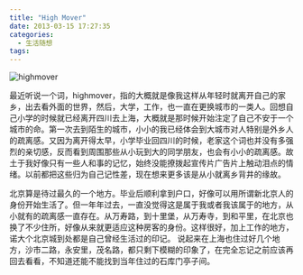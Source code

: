 ```yaml
---
title: "High Mover"
date: 2013-03-15 17:27:35
categories:
  - 生活随想
tags:
---
```


![](../../../images/2013/highmover-600x381.jpg "highmover") 

最近听说一个词，highmover，指的大概就是像我这样从年轻时就离开自己的家乡，出去看外面的世界，然后，大学，工作，也一直在更换城市的一类人。回想自己小学的时候就已经离开四川去上海，大概就是那时候开始注定了自己不安于一个城市的命。第一次去到陌生的城市，小小的我已经体会到大城市对人特别是外乡人的疏离感。又因为离开得太早，小学毕业回四川的时候，老家这个词也并没有多强烈的亲切感，反而看到周围那些从小玩到大的同学朋友，也会有小小的疏离感。故土于我好像只有一些人和事的记忆，始终没能撩拨起宣传片广告片上触动泪点的情绪。以前都把这些归为自己记性差，现在想来更多该是从小就离乡背井的缘故。 

北京算是待过最久的一个地方。毕业后顺利拿到户口，好像可以用所谓新北京人的身份开始生活了。但一年年过去，一直没觉得这是属于我或者我该属于的地方，从小就有的疏离感一直存在。从万寿路，到十里堡，从万寿寺，到和平里，在北京也换了不少住所，好像从来就更适应这种房客的身份。这样很好，加上工作的地方，诺大个北京城到处都是自己曾经生活过的印记。 说起来在上海也住过好几个地方，沙市二路，永安里，茂名路，都只剩下模糊的印象了，在完全忘记之前应该再回去看看，不知道还能不能找到当年住过的石库门亭子间。
